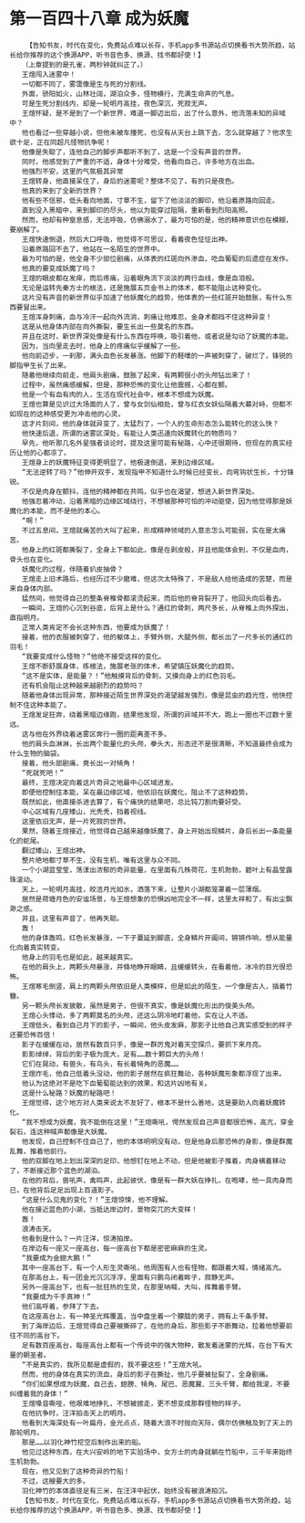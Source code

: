 # 第一百四十八章 成为妖魔
        【告知书友，时代在变化，免费站点难以长存，手机app多书源站点切换看书大势所趋，站长给你推荐的这个换源APP，听书音色多、换源、找书都好使！】
       （上章提到的是孔雀，两秒钟就纠正了。）
       王煊闯入迷雾中！
       一切都不同了，雾霭像是生与死的分割线。
       外面，骄阳如火，山林壮阔，湖泊众多，怪物横行，充满生命声的气息。
       可是生死分割线内，却是一轮明月高挂，夜色深沉，死寂无声。
       王煊怀疑，是不是到了一个新世界，难道一脚迈出后，出了什么意外，他流落未知的异域中？
       他也看过一些穿越小说，但他未被车撞死，也没有从天台上跳下去，怎么就穿越了？他求生欲十足，正在同超凡怪物抗争呢！
       他像是失聪了，连他自己的脚步声都听不到了，这是一个没有声音的世界。
       同时，他感觉到了严重的不适，身体十分难受，他看向自己，许多地方在出血。
       他强烈不安，这里的气氛极其异常
       王煊转身，他直接呆住了，身后的迷雾呢？整体不见了，有的只是夜色。
       他真的来到了全新的世界？
       他有些不信邪，低头看向地面，寸草不生，留下了他淡淡的脚印，他沿着原路向回走。
       直到没入黑暗中，来到脚印的尽头，他以为能穿过阻隔，重新看到烈阳高照。
       然而，他却有种窒息感，无法呼吸，仿佛溺水了，最为可怕的是，他的精神意识也在模糊，要崩解了。
       王煊快速倒退，然后大口呼吸，他觉得不可思议，看着夜色怔怔出神。
       沿着原路回不去了，他站在一名陌生的世界中。
       最为可怕的是，他全身不少部位剧痛，从体表的红斑向外渗血，吃血葡萄的后遗症在发作。
       他真的要变成妖魔了吗？
       王煊的眼皮都在发痒，而后疼痛，沿着眼角流下淡淡的两行血线，像是血泪般。
       无论是运转先秦方士的根法，还是施展五页金书上的体术，都不能阻止这种变化。
       这片没有声音的新世界似乎加速了他妖魔化的趋势，他体表的一些红斑开始鼓胀，有什么东西要冒出来。
       王煊浑身刺痛，血与冷汗一起向外流淌，刺痛让他难忍，金身术都挡不住这种异变！
       这是从他身体内部在向外撕裂，要生长出一些莫名的东西。
       并且在这时，新世界深处像是有什么东西在呼唤，吸引着他，或者说是勾动了妖魔的本能。
       因为，当向里走去时，他身上的疼痛似乎缓解了一些。
       他向前迈步，一刹那，满头血色长发暴涨。他脚下的鞋噗的一声被刺穿了，破烂了，锋锐的脚指甲生长了出来。
       随着他继续向前走，他肩头剧痛，鼓胀了起来，有两颗很小的头颅钻出来了！
       过程中，虽然痛感缓解，但是，那种恐怖的变化让他震撼，心都在颤。
       他是一个有血有肉的人，生活在现代社会中，根本不想成为妖魔。
       王煊也算是见识过大场面的人了，曾与女剑仙相处，曾与红衣女妖仙隔着大幕对峙，但都不如现在的这种感受更为冲击他的心灵。
       这才片刻间，他的身体就异变了，太猛烈了，一个人的生命形态怎么能转化的这么快？
       他快速后退，所谓的迷雾区深处，有能让人类迅速向妖魔转化的物质吗？
       早先，他听那几名外星强者谈论时，提及这里可能有秘路，心中还很期待，但现在的真实经历让他的心都凉了。
       王煊身上的妖魔特征变得更明显了，他极速倒退，来到边缘区域。
       “无法逆转了吗？”他伸开双手，发现指甲不知道什么时候已经变长，向弯钩状生长，十分锋锐。
       不仅是肉身在颤抖，连他的精神都在共鸣，似乎也在渴望，想进入新世界深处。
       他强忍着冲动，沿着黑暗的边缘区域绕行，不想被那种可怕的冲动驱使，因为他觉得那是妖魔化的本能，而不是他的本心。
       “啊！”
       不过五息间，王煊就痛苦的大叫了起来，形成精神领域的人意志怎么可能弱，实在是太痛苦。
       他身上的红斑都撕裂了，全身上下都如此，像是在剥皮般，并且他能体会到，不仅是血肉，骨头也在变化。
       妖魔化的过程，伴随着扒皮抽骨？
       王煊走上旧术路后，也经历过不少磨难，但这次太特殊了，不是敌人给他造成的苦楚，而是来自身体内部。
       猛然间，他觉得自己的整条脊椎骨都滚烫起来，而后他的脊背裂开了，他回头向后看去。
       一瞬间，王煊的心沉到谷底，后背上是什么？通红的骨刺，两尺多长，从脊椎上向外探出，直指明月。
       正常人类肯定不会长这种东西，他要成为妖魔了！
       接着，他的衣服被刺穿了，他的躯体上，手臂外侧，大腿外侧，都长出了一尺多长的通红的羽毛！
       “我要变成什么怪物？”他绝不接受这样的变化。
       王煊不断舒展身体，练根法，施展老张的体术，希望镇压妖魔化的趋势。
       “这不是实体，是能量？！”他触摸背后的骨刺，又摸向身上的红色羽毛。
       还有机会阻止这种越来越剧烈的趋势吗？
       随着他身体出现异常，那种接近陌生世界深处的渴望越发强烈，像是昆虫的趋光性，他快控制不住这种本能了。
       王煊发足狂奔，绕着黑暗边缘跑，结果他发现，所谓的异域并不大，跑上一圈也不过数十里远。
       这与他在外界绕着迷雾区奔行一圈的距离差不多。
       他的肩头血淋淋，长出两个能量化的头颅，拳头大，形态还不是很清晰，不知道最终会成为什么生物的脑袋。
       接着，他头部剧痛，竟长出一对犄角！
       “死就死吧！”
       最终，王煊决定向着这片奇异之地最中心区域进发。
       即便他控制住本能，呆在最边缘区域，他依旧在妖魔化，阻止不了这种趋势。
       既然如此，他直接杀进去算了，有个痛快的结果吧，总比钝刀割肉要好受。
       中心区域有几座矮山，光秃秃，挡着视线。
       这里依旧无声，是一片死寂的世界。
       果然，随着王煊接近，他觉得自己越来越像妖魔了，身上开始出现鳞片，身后长出一条能量化的蛇尾。
       翻过矮山，王煊出神。
       整片绝地都寸草不生，没有生机，唯有这里与众不同。
       一个小湖蓝莹莹，荡漾出浓郁的奇异能量，在里面有几株荷花，生机勃勃，碧叶上有晶莹露珠滚动。
       天上，一轮明月高挂，皎洁月光如水，洒落下来，让整片小湖都笼罩着一层薄烟。
       居然是荷塘月色的安谧场景，与王煊想象的恐惧凶地完全不一样，这里太祥和了，有出尘飘渺之感。
       并且，这里有声音了，他再失聪。
       轰！
       他的身体轰鸣，红色长发暴涨，一下子蔓延到脚底，全身鳞片开阖间，锵锵作响，想从能量化向着真实转变。
       他身上的羽毛也是如此，越来越真实。
       在他的肩头上，两颗头颅暴涨，并倏地睁开眼睛，且缓缓转头，在看着他，冰冷的目光很恐怖。
       王煊寒毛倒竖，肩上的两颗头颅依旧是人类模样，但是如此的陌生，一个像是古人，插着竹簪。
       另一颗头颅长发披散，虽然是男子，但很不真实，像是妖魔化形出的俊美头颅。
       王煊心头悸动，多了两颗莫名的头颅，还这么阴冷地盯着他，实在让人不适。
       王煊低头，看到自己月下的影子，一瞬间，他头皮发麻，那影子比他自己真实感受到的样子还要恐怖百倍！
       影子在缓缓在动，居然有数百只手，像是一群厉鬼对着天空探爪，要抓下来月亮。
       影影绰绰，背后的影子极为庞大，足有……数十颗巨大的头颅！
       它们在晃动，有兽头，有鸟头，有长着犄角的恶魔……
       王煊炸毛，他自己低着头没动，他的影子居然在疯狂舞动，各种妖魔形象都浮现了出来。
       他认为这绝对不是吃下血葡萄能达到的效果，和这片凶地有关。
       这是什么秘路？妖魔的秘路吧！
       王煊觉得，这个地方对人类来说太不友好了，根本不是什么善地，这是要助人向着妖魔转化。
       “我不想成为妖魔，我不能倒在这里！”王煊嘶吼，愕然发现自己声音都很恐怖，高亢，穿金裂石，连这种喊声都像是大妖魔。
       他发现，自己控制不住自己了，他的本体明明没有动，但是他身后那恐怖的身影，像是群魔乱舞，推着他前行。
       他的双脚在地上划出深深的足印，他想钉在地上不动，但是他被影子推着，肉身横着移动了，不断接近那个蓝色的湖泊。
       在他的背后，兽吼声，禽鸣声，此起彼伏，像是有一群大妖在挣扎，在咆哮，他一具肉身而已，在他背后足足出现上百道影子。
       “这是什么见鬼的变化？！”王煊惊悚，他不理解。
       他在接近蓝色的小湖，当抵达岸边时，景物突兀的大变样！
       轰！
       浪涛击天。
       他看到是什么？一片汪洋，惊涛拍岸。
       在岸边有一座又一座高台，每一座高台下都是密密麻麻的生灵。
       “我要成为金翅大鹏！”
       其中一座高台下，有一个人形生灵嘶吼，他周围有人也有怪物，都跟着大喊，情绪高亢。
       在那高台上，有一团金光沉沉浮浮，里面有只鹏鸟闭着眸子，寂静无声。
       另外一座高台下，也有一批狂热的生灵，在那里呐喊，大叫，挥舞着手臂。
       “我要成为千手真神！”
       他们高呼着，参拜了下去。
       在这座高台上，有一神圣光辉覆盖，当中盘坐着一个朦胧的男子，拥有上千条手臂。
       到了海岸边后，王煊觉得自己要被撕碎了，在他的身后，那些影子不断舞动，拉着他想要前往不同的高台下。
       足有数百座高台，每座高台上都有一个传说中的强大物种，散发着迷蒙的光辉，在台下有大量的朝圣者。
       “不是真实的，我所见都是虚假的，我不要这些！”王煊大吼。
       然而，他的身体在真实的流血，身后的影子在撕扯，他几乎要被扯裂了，全身剧痛。
       “你们如果想成为妖魔，自己去，翅膀、犄角、尾巴、恶魔翼、三头千臂，都给我滚，不要纠缠着我的身体！”
       王煊嗓音嘶哑，他艰难地挣扎，不想被掳走，更不想变成那群怪物的样子。
       在他抗争时，汪洋拍击天上的明月。
       他看到大海深处有一叶扁舟，金光点点，随着大浪不时抛向天际，偶尔仿佛触及到了天上的那轮明月。
       那是……以羽化神竹挖空后制作出来的船。
       他见过这种东西，在大兴安岭的地下实验场中，女方士的肉身就躺在竹船中，三千年来始终生机勃勃。
       现在，他又见到了这种奇异的竹船！
       不过，这艘要大的多。
       羽化神竹的本体直径足有三米，在汪洋中起伏，始终没有被浪涛拍沉。
       【告知书友，时代在变化，免费站点难以长存，手机app多书源站点切换看书大势所趋，站长给你推荐的这个换源APP，听书音色多、换源、找书都好使！】